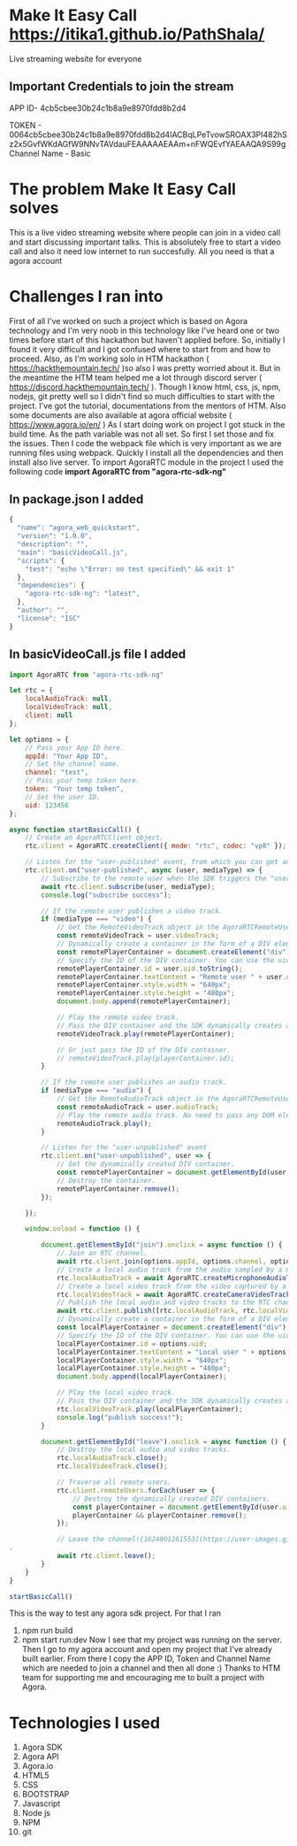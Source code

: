 # Make It Easy Call https://itika1.github.io/PathShala/
Live streaming website for everyone

## Important Credentials to join the stream
APP ID- 4cb5cbee30b24c1b8a9e8970fdd8b2d4 

TOKEN - 0064cb5cbee30b24c1b8a9e8970fdd8b2d4IACBqLPeTvowSROAX3PI482hSz2x5GvfWKdAGfW9NNvTAVdauFEAAAAAEAAm+nFWQEvfYAEAAQA9S99g
Channel Name - Basic
# The problem Make It Easy Call solves
This is a live video streaming website where people can join in a video call and start discussing important talks. This is absolutely free to start a video call and also it need low internet to run succesfully. All you need is that a agora account
# Challenges I ran into
First of all I've worked on such a project which is based on Agora technology and I'm very noob in this technology like I've heard one or two times before start of this hackathon but haven't applied before. So, initially I found it very difficult and I got confused where to start from and how to proceed. Also, as I'm working solo in HTM hackathon ( https://hackthemountain.tech/ )so also I was pretty worried about it. But in the meantime the HTM team helped me a lot through discord server ( https://discord.hackthemountain.tech/ ). Though I know html, css, js, npm, nodejs, git pretty well so I didn't find so much difficulties to start with the project. I've got the tutorial, documentations from the mentors of HTM. Also some documents are also available at agora official website ( https://www.agora.io/en/ ) 
As I start doing work on project I got stuck in the build time. As the path variable was not all set. So first I set those and fix the issues. Then I code the webpack file which is very important as we are running files using webpack. Quickly I install all the dependencies and then install also live server. 
To import AgoraRTC module in the project I used the following code
**import AgoraRTC from "agora-rtc-sdk-ng"**
## In package.json I added
```javascript
{
  "name": "agora_web_quickstart",
  "version": "1.0.0",
  "description": "",
  "main": "basicVideoCall.js",
  "scripts": {
    "test": "echo \"Error: no test specified\" && exit 1"
  },
  "dependencies": {
    "agora-rtc-sdk-ng": "latest",
  },
  "author": "",
  "license": "ISC"
}
```
## In basicVideoCall.js file I added
```javascript
import AgoraRTC from "agora-rtc-sdk-ng"

let rtc = {
    localAudioTrack: null,
    localVideoTrack: null,
    client: null
};

let options = {
    // Pass your App ID here.
    appId: "Your App ID",
    // Set the channel name.
    channel: "test",
    // Pass your temp token here.
    token: "Your temp token",
    // Set the user ID.
    uid: 123456
};

async function startBasicCall() {
    // Create an AgoraRTCClient object.
    rtc.client = AgoraRTC.createClient({ mode: "rtc", codec: "vp8" });

    // Listen for the "user-published" event, from which you can get an AgoraRTCRemoteUser object.
    rtc.client.on("user-published", async (user, mediaType) => {
        // Subscribe to the remote user when the SDK triggers the "user-published" event
        await rtc.client.subscribe(user, mediaType);
        console.log("subscribe success");

        // If the remote user publishes a video track.
        if (mediaType === "video") {
            // Get the RemoteVideoTrack object in the AgoraRTCRemoteUser object.
            const remoteVideoTrack = user.videoTrack;
            // Dynamically create a container in the form of a DIV element for playing the remote video track.
            const remotePlayerContainer = document.createElement("div");
            // Specify the ID of the DIV container. You can use the uid of the remote user.
            remotePlayerContainer.id = user.uid.toString();
            remotePlayerContainer.textContent = "Remote user " + user.uid.toString();
            remotePlayerContainer.style.width = "640px";
            remotePlayerContainer.style.height = "480px";
            document.body.append(remotePlayerContainer);

            // Play the remote video track.
            // Pass the DIV container and the SDK dynamically creates a player in the container for playing the remote video track.
            remoteVideoTrack.play(remotePlayerContainer);

            // Or just pass the ID of the DIV container.
            // remoteVideoTrack.play(playerContainer.id);
        }

        // If the remote user publishes an audio track.
        if (mediaType === "audio") {
            // Get the RemoteAudioTrack object in the AgoraRTCRemoteUser object.
            const remoteAudioTrack = user.audioTrack;
            // Play the remote audio track. No need to pass any DOM element.
            remoteAudioTrack.play();
        }

        // Listen for the "user-unpublished" event
        rtc.client.on("user-unpublished", user => {
            // Get the dynamically created DIV container.
            const remotePlayerContainer = document.getElementById(user.uid);
            // Destroy the container.
            remotePlayerContainer.remove();
        });

    });

    window.onload = function () {

        document.getElementById("join").onclick = async function () {
            // Join an RTC channel.
            await rtc.client.join(options.appId, options.channel, options.token, options.uid);
            // Create a local audio track from the audio sampled by a microphone.
            rtc.localAudioTrack = await AgoraRTC.createMicrophoneAudioTrack();
            // Create a local video track from the video captured by a camera.
            rtc.localVideoTrack = await AgoraRTC.createCameraVideoTrack();
            // Publish the local audio and video tracks to the RTC channel.
            await rtc.client.publish([rtc.localAudioTrack, rtc.localVideoTrack]);
            // Dynamically create a container in the form of a DIV element for playing the local video track.
            const localPlayerContainer = document.createElement("div");
            // Specify the ID of the DIV container. You can use the uid of the local user.
            localPlayerContainer.id = options.uid;
            localPlayerContainer.textContent = "Local user " + options.uid;
            localPlayerContainer.style.width = "640px";
            localPlayerContainer.style.height = "480px";
            document.body.append(localPlayerContainer);

            // Play the local video track.
            // Pass the DIV container and the SDK dynamically creates a player in the container for playing the local video track.
            rtc.localVideoTrack.play(localPlayerContainer);
            console.log("publish success!");
        }

        document.getElementById("leave").onclick = async function () {
            // Destroy the local audio and video tracks.
            rtc.localAudioTrack.close();
            rtc.localVideoTrack.close();

            // Traverse all remote users.
            rtc.client.remoteUsers.forEach(user => {
                // Destroy the dynamically created DIV containers.
                const playerContainer = document.getElementById(user.uid);
                playerContainer && playerContainer.remove();
            });

            // Leave the channel![1624001261553](https://user-images.githubusercontent.com/52042964/123542570-f52e7d00-d767-11eb-8f41-9acfb60d77d6.png)
.
            await rtc.client.leave();
        }
    }
}

startBasicCall()
```
This is the way to test any agora sdk project. For that I ran 
1) npm run build
2) npm start run:dev 
Now I see that my project was running on the server. Then I go to my agora account and open my project that I've already built earlier. From there I copy the APP ID, Token and Channel Name which are needed to join a channel and then all done :)
Thanks to HTM team for supporting me and encouraging me to built a project with Agora.
# Technologies I used
1) Agora SDK
2) Agora API
3) Agora.io
4) HTML5
5) CSS
6) BOOTSTRAP
7) Javascript
8) Node js
9) NPM
10) git
